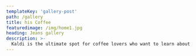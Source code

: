 ```yaml
---
templateKey: 'gallery-post'
path: /gallery
title: his Coffee
featuredimage: /img/home1.jpg
heading: Jeans gallery 
description: >-
  Kaldi is the ultimate spot for coffee lovers who want to learn about 
---
```

